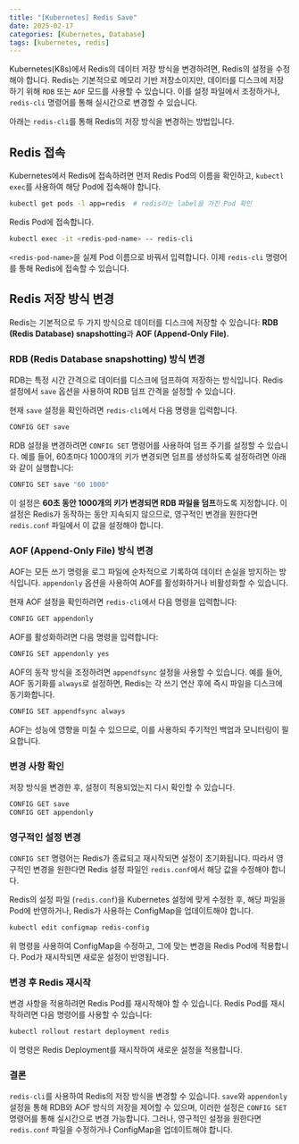 ```yaml
---
title: "[Kubernetes] Redis Save"
date: 2025-02-17
categories: [Kubernetes, Database]
tags: [kubernetes, redis]
---
```


Kubernetes(K8s)에서 Redis의 데이터 저장 방식을 변경하려면, Redis의 설정을 수정해야 합니다. Redis는 기본적으로 메모리 기반 저장소이지만, 데이터를 디스크에 저장하기 위해 `RDB` 또는 `AOF` 모드를 사용할 수 있습니다. 이를 설정 파일에서 조정하거나, `redis-cli` 명령어를 통해 실시간으로 변경할 수 있습니다.

아래는 `redis-cli`를 통해 Redis의 저장 방식을 변경하는 방법입니다.

## Redis 접속

Kubernetes에서 Redis에 접속하려면 먼저 Redis Pod의 이름을 확인하고, `kubectl exec`를 사용하여 해당 Pod에 접속해야 합니다.

```bash
kubectl get pods -l app=redis  # redis라는 label을 가진 Pod 확인
```

Redis Pod에 접속합니다.

```bash
kubectl exec -it <redis-pod-name> -- redis-cli
```

`<redis-pod-name>`을 실제 Pod 이름으로 바꿔서 입력합니다. 이제 `redis-cli` 명령어를 통해 Redis에 접속할 수 있습니다.

## Redis 저장 방식 변경
Redis는 기본적으로 두 가지 방식으로 데이터를 디스크에 저장할 수 있습니다: **RDB (Redis Database) snapshotting**과 **AOF (Append-Only File).**

### RDB (Redis Database snapshotting) 방식 변경
RDB는 특정 시간 간격으로 데이터를 디스크에 덤프하여 저장하는 방식입니다. Redis 설정에서 `save` 옵션을 사용하여 RDB 덤프 간격을 설정할 수 있습니다.

현재 `save` 설정을 확인하려면 `redis-cli`에서 다음 명령을 입력합니다.

```bash
CONFIG GET save
```
RDB 설정을 변경하려면 `CONFIG SET` 명령어를 사용하여 덤프 주기를 설정할 수 있습니다. 예를 들어, 60초마다 1000개의 키가 변경되면 덤프를 생성하도록 설정하려면 아래와 같이 실행합니다:

```bash
CONFIG SET save "60 1000"
```
이 설정은 **60초 동안 1000개의 키가 변경되면 RDB 파일을 덤프**하도록 지정합니다. 이 설정은 Redis가 동작하는 동안 지속되지 않으므로, 영구적인 변경을 원한다면 `redis.conf` 파일에서 이 값을 설정해야 합니다.

### AOF (Append-Only File) 방식 변경
AOF는 모든 쓰기 명령을 로그 파일에 순차적으로 기록하여 데이터 손실을 방지하는 방식입니다. `appendonly` 옵션을 사용하여 AOF를 활성화하거나 비활성화할 수 있습니다.

현재 AOF 설정을 확인하려면 `redis-cli`에서 다음 명령을 입력합니다:

```bash
CONFIG GET appendonly
```
AOF를 활성화하려면 다음 명령을 입력합니다:

```bash
CONFIG SET appendonly yes
```
AOF의 동작 방식을 조정하려면 `appendfsync` 설정을 사용할 수 있습니다. 예를 들어, AOF 동기화를 `always`로 설정하면, Redis는 각 쓰기 연산 후에 즉시 파일을 디스크에 동기화합니다.

```bash
CONFIG SET appendfsync always
```
AOF는 성능에 영향을 미칠 수 있으므로, 이를 사용하되 주기적인 백업과 모니터링이 필요합니다.

### 변경 사항 확인
저장 방식을 변경한 후, 설정이 적용되었는지 다시 확인할 수 있습니다.

```bash
CONFIG GET save
CONFIG GET appendonly
```

### 영구적인 설정 변경
`CONFIG SET` 명령어는 Redis가 종료되고 재시작되면 설정이 초기화됩니다. 따라서 영구적인 변경을 원한다면 Redis 설정 파일인 `redis.conf`에서 해당 값을 수정해야 합니다.

Redis의 설정 파일 (`redis.conf`)을 Kubernetes 설정에 맞게 수정한 후, 해당 파일을 Pod에 반영하거나, Redis가 사용하는 ConfigMap을 업데이트해야 합니다.

```bash
kubectl edit configmap redis-config
```
위 명령을 사용하여 ConfigMap을 수정하고, 그에 맞는 변경을 Redis Pod에 적용합니다. Pod가 재시작되면 새로운 설정이 반영됩니다.

### 변경 후 Redis 재시작
변경 사항을 적용하려면 Redis Pod를 재시작해야 할 수 있습니다. Redis Pod를 재시작하려면 다음 명령어를 사용할 수 있습니다:

```bash
kubectl rollout restart deployment redis
```
이 명령은 Redis Deployment를 재시작하여 새로운 설정을 적용합니다.

### 결론
`redis-cli`를 사용하여 Redis의 저장 방식을 변경할 수 있습니다. `save`와 `appendonly` 설정을 통해 RDB와 AOF 방식의 저장을 제어할 수 있으며, 이러한 설정은 `CONFIG SET` 명령어를 통해 실시간으로 변경 가능합니다. 그러나, 영구적인 설정을 원한다면 `redis.conf` 파일을 수정하거나 ConfigMap을 업데이트해야 합니다.